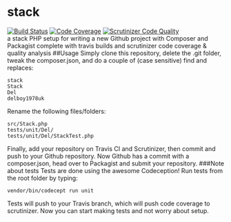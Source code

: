 # stack
[![Build Status](https://travis-ci.org/delboy1978uk/stack.png?branch=master)](https://travis-ci.org/delboy1978uk/stack) [![Code Coverage](https://scrutinizer-ci.com/g/delboy1978uk/stack/badges/coverage.png?b=master)](https://scrutinizer-ci.com/g/delboy1978uk/stack/?branch=master) [![Scrutinizer Code Quality](https://scrutinizer-ci.com/g/delboy1978uk/stack/badges/quality-score.png?b=master)](https://scrutinizer-ci.com/g/delboy1978uk/stack/?branch=master) <br />
a stack PHP setup for writing a new Github project with Composer and Packagist complete with travis builds and scrutinizer code coverage & quality analysis
##Usage
Simply clone this repository, delete the .git folder, tweak the composer.json, and do a couple of (case sensitive) find and replaces:
```
stack
Stack
Del
delboy1978uk
```

Rename the following files/folders:
```
src/Stack.php
tests/unit/Del/
tests/unit/Del/StackTest.php
```
Finally, add your repository on Travis CI and Scrutinizer, then commit and push to your Github repository.
Now Github has a commit with a composer.json, head over to Packagist and submit your repository.
###Note about tests
Tests are done using the awesome Codeception! Run tests from the root folder by typing:
```
vendor/bin/codecept run unit
```
Tests will push to your Travis branch, which will push code coverage to scrutinizer. Now you can start making tests and not worry about setup.
